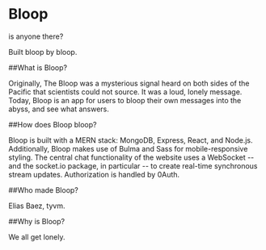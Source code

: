 # Bloop
is anyone there?

Built bloop by bloop.

##What is Bloop?

Originally, The Bloop was a mysterious signal heard on both sides of the Pacific that scientists could not source. It was a loud, lonely message. Today, Bloop is an app for users to bloop their own messages into the abyss, and see what answers. 

##How does Bloop bloop?

Bloop is built with a MERN stack: MongoDB, Express, React, and Node.js. Additionally, Bloop makes use of Bulma and Sass for mobile-responsive styling. The central chat functionality of the website uses a WebSocket -- and the socket.io package, in particular -- to create real-time synchronous stream updates. Authorization is handled by 0Auth.

##Who made Bloop?

Elias Baez, tyvm.

##Why is Bloop?

We all get lonely.


